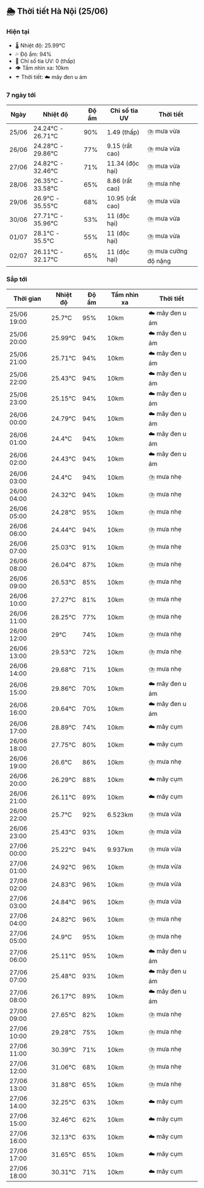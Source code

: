 ## 🌦️ Thời tiết Hà Nội (25/06)

### Hiện tại

- 🌡️ Nhiệt độ: 25.99℃
- 💦 Độ ẩm: 94%
- 🌟 Chỉ số tia UV: 0 (thấp)
- 👁️ Tầm nhìn xa: 10km
- ☂️ Thời tiết: ☁️ mây đen u ám

### 7 ngày tới

| Ngày | Nhiệt độ | Độ ẩm | Chỉ số tia UV | Thời tiết |
| --- | --- | --- | --- | --- |
| 25/06 | 24.24℃ - 26.71℃ | 90% | 1.49 (thấp) | ⛈️ mưa vừa |
| 26/06 | 24.28℃ - 29.86℃ | 77% | 9.15 (rất cao) | ⛈️ mưa vừa |
| 27/06 | 24.82℃ - 32.46℃ | 71% | 11.34 (độc hại) | ⛈️ mưa vừa |
| 28/06 | 26.35℃ - 33.58℃ | 65% | 8.86 (rất cao) | ⛈️ mưa nhẹ |
| 29/06 | 26.9℃ - 35.55℃ | 68% | 10.95 (rất cao) | ⛈️ mưa vừa |
| 30/06 | 27.71℃ - 35.96℃ | 53% | 11 (độc hại) | ⛈️ mưa vừa |
| 01/07 | 28.1℃ - 35.5℃ | 55% | 11 (độc hại) | ⛈️ mưa vừa |
| 02/07 | 26.11℃ - 32.17℃ | 65% | 11 (độc hại) | ⛈️ mưa cường độ nặng |

### Sắp tới

| Thời gian | Nhiệt độ | Độ ẩm | Tầm nhìn xa | Thời tiết |
| --- | --- | --- | --- | --- |
| 25/06 19:00 | 25.7℃ | 95% | 10km | ☁️ mây đen u ám |
| 25/06 20:00 | 25.99℃ | 94% | 10km | ☁️ mây đen u ám |
| 25/06 21:00 | 25.71℃ | 94% | 10km | ☁️ mây đen u ám |
| 25/06 22:00 | 25.43℃ | 94% | 10km | ☁️ mây đen u ám |
| 25/06 23:00 | 25.15℃ | 94% | 10km | ☁️ mây đen u ám |
| 26/06 00:00 | 24.79℃ | 94% | 10km | ☁️ mây đen u ám |
| 26/06 01:00 | 24.4℃ | 94% | 10km | ☁️ mây đen u ám |
| 26/06 02:00 | 24.43℃ | 94% | 10km | ☁️ mây đen u ám |
| 26/06 03:00 | 24.4℃ | 94% | 10km | ⛈️ mưa nhẹ |
| 26/06 04:00 | 24.32℃ | 94% | 10km | ⛈️ mưa nhẹ |
| 26/06 05:00 | 24.28℃ | 95% | 10km | ⛈️ mưa nhẹ |
| 26/06 06:00 | 24.44℃ | 94% | 10km | ⛈️ mưa nhẹ |
| 26/06 07:00 | 25.03℃ | 91% | 10km | ⛈️ mưa nhẹ |
| 26/06 08:00 | 26.04℃ | 87% | 10km | ⛈️ mưa nhẹ |
| 26/06 09:00 | 26.53℃ | 85% | 10km | ⛈️ mưa nhẹ |
| 26/06 10:00 | 27.27℃ | 81% | 10km | ⛈️ mưa nhẹ |
| 26/06 11:00 | 28.25℃ | 77% | 10km | ⛈️ mưa nhẹ |
| 26/06 12:00 | 29℃ | 74% | 10km | ⛈️ mưa nhẹ |
| 26/06 13:00 | 29.53℃ | 72% | 10km | ⛈️ mưa nhẹ |
| 26/06 14:00 | 29.68℃ | 71% | 10km | ⛈️ mưa nhẹ |
| 26/06 15:00 | 29.86℃ | 70% | 10km | ☁️ mây đen u ám |
| 26/06 16:00 | 29.64℃ | 70% | 10km | ☁️ mây đen u ám |
| 26/06 17:00 | 28.89℃ | 74% | 10km | ☁️ mây cụm |
| 26/06 18:00 | 27.75℃ | 80% | 10km | ☁️ mây cụm |
| 26/06 19:00 | 26.6℃ | 86% | 10km | ⛈️ mưa nhẹ |
| 26/06 20:00 | 26.29℃ | 88% | 10km | ☁️ mây cụm |
| 26/06 21:00 | 26.11℃ | 89% | 10km | ☁️ mây cụm |
| 26/06 22:00 | 25.7℃ | 92% | 6.523km | ⛈️ mưa vừa |
| 26/06 23:00 | 25.43℃ | 93% | 10km | ⛈️ mưa vừa |
| 27/06 00:00 | 25.22℃ | 94% | 9.937km | ⛈️ mưa vừa |
| 27/06 01:00 | 24.92℃ | 96% | 10km | ⛈️ mưa vừa |
| 27/06 02:00 | 24.83℃ | 96% | 10km | ⛈️ mưa vừa |
| 27/06 03:00 | 24.84℃ | 96% | 10km | ⛈️ mưa vừa |
| 27/06 04:00 | 24.82℃ | 96% | 10km | ⛈️ mưa nhẹ |
| 27/06 05:00 | 24.9℃ | 95% | 10km | ⛈️ mưa nhẹ |
| 27/06 06:00 | 25.11℃ | 95% | 10km | ☁️ mây đen u ám |
| 27/06 07:00 | 25.48℃ | 93% | 10km | ☁️ mây đen u ám |
| 27/06 08:00 | 26.17℃ | 89% | 10km | ☁️ mây đen u ám |
| 27/06 09:00 | 27.65℃ | 82% | 10km | ⛈️ mưa nhẹ |
| 27/06 10:00 | 29.28℃ | 75% | 10km | ⛈️ mưa nhẹ |
| 27/06 11:00 | 30.39℃ | 71% | 10km | ⛈️ mưa nhẹ |
| 27/06 12:00 | 31.06℃ | 68% | 10km | ⛈️ mưa nhẹ |
| 27/06 13:00 | 31.88℃ | 65% | 10km | ⛈️ mưa nhẹ |
| 27/06 14:00 | 32.25℃ | 63% | 10km | ☁️ mây cụm |
| 27/06 15:00 | 32.46℃ | 62% | 10km | ☁️ mây cụm |
| 27/06 16:00 | 32.13℃ | 63% | 10km | ☁️ mây cụm |
| 27/06 17:00 | 31.65℃ | 65% | 10km | ☁️ mây cụm |
| 27/06 18:00 | 30.31℃ | 71% | 10km | ☁️ mây cụm |
